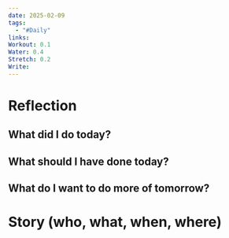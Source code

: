 ```yaml
---
date: 2025-02-09
tags:
  - "#Daily"
links: 
Workout: 0.1
Water: 0.4
Stretch: 0.2
Write:
---
```

# Reflection
## What did I do today?

## What should I have done today?

## What do I want to do more of tomorrow?

# Story (who, what, when, where)


